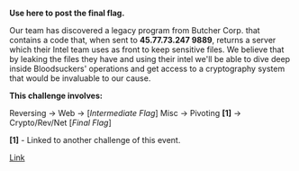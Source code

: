 **Use here to post the final flag.**

Our team has discovered a legacy program from Butcher Corp. that contains a code that, when sent to **45.77.73.247 9889**, returns a server which their Intel team uses as front to keep sensitive files. We believe that by leaking the files they have and using their intel we'll be able to dive deep inside Bloodsuckers' operations and get access to a cryptography system that would be invaluable to our cause.

**This challenge involves:**

Reversing -> Web -> [*Intermediate Flag*] Misc -> Pivoting **[1]** -> Crypto/Rev/Net [*Final Flag*]

**[1]** - Linked to another challenge of this event.

[Link](https://cloud.ufscar.br:8080/v1/AUTH_c93b694078064b4f81afd2266a502511/static.pwn2win.party/attackstep_b0e0ef88238e52df2f0985cabd516e9d56d69b857588e2a6d24a90d723b82693.tar.gz)


